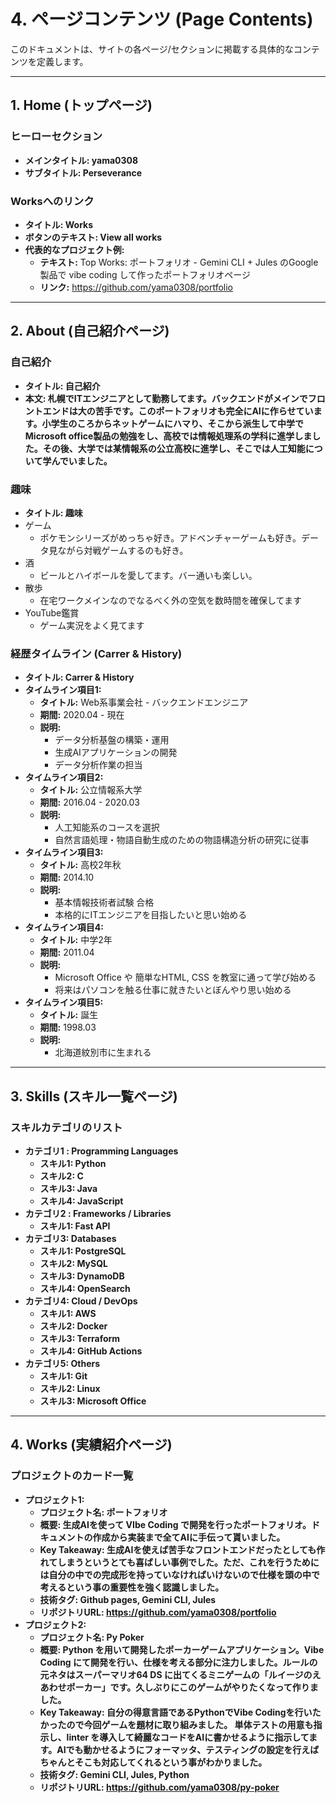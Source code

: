 # 4. ページコンテンツ (Page Contents)

このドキュメントは、サイトの各ページ/セクションに掲載する具体的なコンテンツを定義します。

---

## 1. Home (トップページ)

### ヒーローセクション
- **メインタイトル: yama0308**
- **サブタイトル: Perseverance**

### Worksへのリンク
- **タイトル: Works**
- **ボタンのテキスト: View all works**
- **代表的なプロジェクト例:**
  - **テキスト:** Top Works: ポートフォリオ - Gemini CLI + Jules のGoogle製品で vibe coding して作ったポートフォリオページ
  - **リンク:** https://github.com/yama0308/portfolio

---

## 2. About (自己紹介ページ)

### 自己紹介
- **タイトル: 自己紹介**
- **本文: 札幌でITエンジニアとして勤務してます。バックエンドがメインでフロントエンドは大の苦手です。このポートフォリオも完全にAIに作らせています。小学生のころからネットゲームにハマり、そこから派生して中学でMicrosoft office製品の勉強をし、高校では情報処理系の学科に進学しました。その後、大学では某情報系の公立高校に進学し、そこでは人工知能について学んでいました。**

### 趣味
- **タイトル: 趣味**
- ゲーム
    - ポケモンシリーズがめっちゃ好き。アドベンチャーゲームも好き。データ見ながら対戦ゲームするのも好き。
- 酒
    - ビールとハイボールを愛してます。バー通いも楽しい。
- 散歩
    - 在宅ワークメインなのでなるべく外の空気を数時間を確保してます
- YouTube鑑賞
    - ゲーム実況をよく見てます

### 経歴タイムライン (Carrer & History)
- **タイトル: Carrer & History**
- **タイムライン項目1:**
  - **タイトル:** Web系事業会社 - バックエンドエンジニア
  - **期間:** 2020.04 - 現在
  - **説明:**
    - データ分析基盤の構築・運用
    - 生成AIアプリケーションの開発
    - データ分析作業の担当
- **タイムライン項目2:**
  - **タイトル:** 公立情報系大学
  - **期間:** 2016.04 - 2020.03
  - **説明:**
    - 人工知能系のコースを選択
    - 自然言語処理・物語自動生成のための物語構造分析の研究に従事
- **タイムライン項目3:**
  - **タイトル:** 高校2年秋
  - **期間:** 2014.10
  - **説明:**
    - 基本情報技術者試験 合格
    - 本格的にITエンジニアを目指したいと思い始める
- **タイムライン項目4:**
  - **タイトル:** 中学2年
  - **期間:** 2011.04
  - **説明:**
    - Microsoft Office や 簡単なHTML, CSS を教室に通って学び始める
    - 将来はパソコンを触る仕事に就きたいとぼんやり思い始める
- **タイムライン項目5:**
  - **タイトル:** 誕生
  - **期間:** 1998.03
  - **説明:**
    - 北海道紋別市に生まれる
---

## 3. Skills (スキル一覧ページ)

### スキルカテゴリのリスト
- **カテゴリ1 :  Programming Languages**
  - **スキル1: Python**
  - **スキル2: C**
  - **スキル3: Java**
  - **スキル4: JavaScript**
- **カテゴリ2 : Frameworks / Libraries**
  - **スキル1: Fast API**
- **カテゴリ3: Databases**
  - **スキル1: PostgreSQL**
  - **スキル2: MySQL**
  - **スキル3: DynamoDB**
  - **スキル4: OpenSearch**
- **カテゴリ4: Cloud / DevOps**
  - **スキル1: AWS**
  - **スキル2: Docker**
  - **スキル3: Terraform**
  - **スキル4: GitHub Actions**
- **カテゴリ5: Others**
  - **スキル1: Git**
  - **スキル2: Linux**
  - **スキル3: Microsoft Office**
---

## 4. Works (実績紹介ページ)

### プロジェクトのカード一覧
- **プロジェクト1:**
  - **プロジェクト名: ポートフォリオ**
  - **概要: 生成AIを使って VIbe Coding で開発を行ったポートフォリオ。ドキュメントの作成から実装まで全てAIに手伝って貰いました。**
  - **Key Takeaway: 生成AIを使えば苦手なフロントエンドだったとしても作れてしまうというとても喜ばしい事例でした。ただ、これを行うためには自分の中での完成形を持っていなければいけないので仕様を頭の中で考えるという事の重要性を強く認識しました。**
  - **技術タグ: Github pages, Gemini CLI, Jules**
  - **リポジトリURL: https://github.com/yama0308/portfolio**
- **プロジェクト2:**
  - **プロジェクト名: Py Poker**
  - **概要: Python を用いて開発したポーカーゲームアプリケーション。Vibe Coding にて開発を行い、仕様を考える部分に注力しました。ルールの元ネタはスーパーマリオ64 DS に出てくるミニゲームの「ルイージのえあわせポーカー」です。久しぶりにこのゲームがやりたくなって作りました。**
  - **Key Takeaway: 自分の得意言語であるPythonでVibe Codingを行いたかったので今回ゲームを題材に取り組みました。 単体テストの用意も指示し、linter を導入して綺麗なコードをAIに書かせるように指示してます。AIでも動かせるようにフォーマッタ、テスティングの設定を行えばちゃんとそこも対応してくれるという事がわかりました。**
  - **技術タグ: Gemini CLI, Jules, Python**
  - **リポジトリURL: https://github.com/yama0308/py-poker**